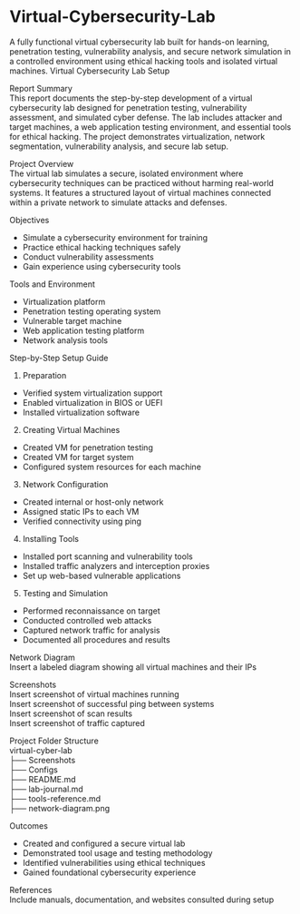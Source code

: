 # Virtual-Cybersecurity-Lab
A fully functional virtual cybersecurity lab built for hands-on learning, penetration testing, vulnerability analysis, and secure network simulation in a controlled environment using ethical hacking tools and isolated virtual machines.
Virtual Cybersecurity Lab Setup

Report Summary  
This report documents the step-by-step development of a virtual cybersecurity lab designed for penetration testing, vulnerability assessment, and simulated cyber defense. The lab includes attacker and target machines, a web application testing environment, and essential tools for ethical hacking. The project demonstrates virtualization, network segmentation, vulnerability analysis, and secure lab setup.

Project Overview  
The virtual lab simulates a secure, isolated environment where cybersecurity techniques can be practiced without harming real-world systems. It features a structured layout of virtual machines connected within a private network to simulate attacks and defenses.

Objectives  
- Simulate a cybersecurity environment for training  
- Practice ethical hacking techniques safely  
- Conduct vulnerability assessments  
- Gain experience using cybersecurity tools

Tools and Environment  
- Virtualization platform  
- Penetration testing operating system  
- Vulnerable target machine  
- Web application testing platform  
- Network analysis tools

Step-by-Step Setup Guide  

1. Preparation  
- Verified system virtualization support  
- Enabled virtualization in BIOS or UEFI  
- Installed virtualization software

2. Creating Virtual Machines  
- Created VM for penetration testing  
- Created VM for target system  
- Configured system resources for each machine

3. Network Configuration  
- Created internal or host-only network  
- Assigned static IPs to each VM  
- Verified connectivity using ping

4. Installing Tools  
- Installed port scanning and vulnerability tools  
- Installed traffic analyzers and interception proxies  
- Set up web-based vulnerable applications

5. Testing and Simulation  
- Performed reconnaissance on target  
- Conducted controlled web attacks  
- Captured network traffic for analysis  
- Documented all procedures and results

Network Diagram  
Insert a labeled diagram showing all virtual machines and their IPs

Screenshots  
Insert screenshot of virtual machines running  
Insert screenshot of successful ping between systems  
Insert screenshot of scan results  
Insert screenshot of traffic captured

Project Folder Structure  
virtual-cyber-lab  
├── Screenshots  
├── Configs  
├── README.md  
├── lab-journal.md  
├── tools-reference.md  
├── network-diagram.png

Outcomes  
- Created and configured a secure virtual lab  
- Demonstrated tool usage and testing methodology  
- Identified vulnerabilities using ethical techniques  
- Gained foundational cybersecurity experience

References  
Include manuals, documentation, and websites consulted during setup
